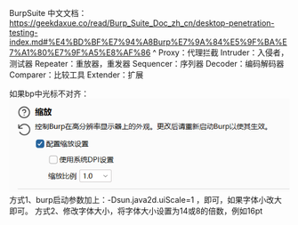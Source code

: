 BurpSuite
中文文档：<https://geekdaxue.co/read/Burp_Suite_Doc_zh_cn/desktop-penetration-testing-index.md#%E4%BD%BF%E7%94%A8Burp%E7%9A%84%E5%9F%BA%E7%A1%80%E7%9F%A5%E8%AF%86>
^
Proxy：代理拦截
Intruder：入侵者，测试器
Repeater：重放器，重发器
Sequencer：序列器
Decoder：编码解码器
Comparer：比较工具
Extender：扩展


如果bp中光标不对齐：
![](.topwrite/assets/image_1728984832235.png)
方式1、burp启动参数加上：-Dsun.java2d.uiScale=1 ，即可，如果字体小改大即可。
方式2、修改字体大小，将字体大小设置为14或8的倍数，‌例如16pt

